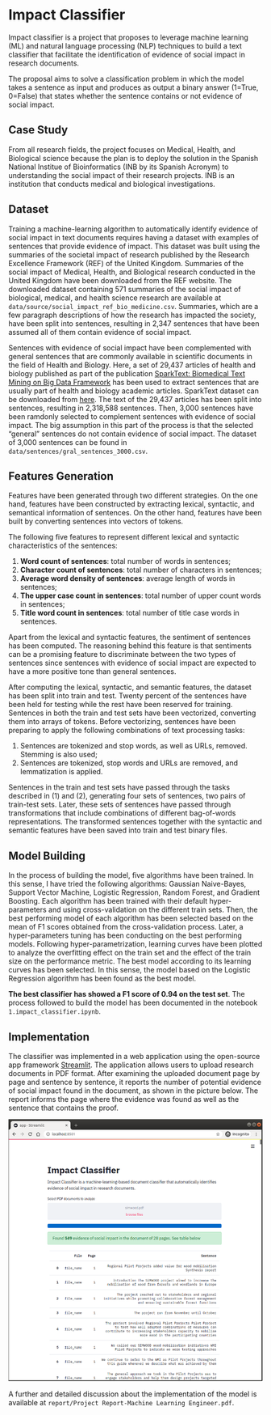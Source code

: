 # Impact Classifier

Impact classifier is a project that proposes to leverage machine learning (ML) and natural language processing (NLP) techniques to build a text classifier that facilitate the identification of evidence of social impact in research documents. 

The proposal aims to solve a classification problem in which the model takes a sentence as input and produces as output a binary answer (1=True, 0=False) that states whether the sentence contains or not evidence of social impact.


## Case Study

From all research fields, the project focuses on Medical, Health, and Biological science because the plan is to deploy the solution in the Spanish National Institue of Bioinformatics (INB by its Spanish Acronym) to understanding the social impact of their research projects. INB is an institution that conducts medical and biological investigations.

## Dataset

Training a machine-learning algorithm to automatically identify evidence of social impact in text documents requires having a dataset with examples of sentences that provide evidence of impact. This dataset was built using the summaries of the societal impact of research published by the Research Excellence Framework (REF) of the United Kingdom. Summaries of the social impact of Medical, Health, and Biological research conducted in the United Kingdom have been downloaded from the REF website.  The downloaded dataset containing 571 summaries of the social impact of biological, medical, and health science research are available at `data/source/social_impact_ref_bio_medicine.csv`. Summaries, which are a few paragraph descriptions of how the research has impacted the society, have been split into sentences, resulting in 2,347 sentences that have been assumed all of them contain evidence of social impact.

Sentences with evidence of social impact have been complemented with general sentences that are commonly available in scientific documents in the field of Health and Biology. Here, a set of 29,437 articles of health and biology published as part of the publication [SparkText: Biomedical Text Mining on Big Data Framework](https://www.researchgate.net/publication/308759738_SparkText_Biomedical_Text_Mining_on_Big_Data_Framework) has been used to extract sentences that are usually part of health and biology academic articles. SparkText dataset can be downloaded from [here](https://figshare.com/articles/New_draft_item/3796302). The text of the 29,437 articles has been split into sentences, resulting in 2,318,588 sentences. Then, 3,000 sentences have been ramdonly selected to complement sentences with evidence of social impact. The big assumption in this part of the process is that the selected “general” sentences do not contain evidence of social impact. The dataset of 3,000 sentences can be found in `data/sentences/gral_sentences_3000.csv`.

## Features Generation

Features have been generated through two different strategies. On the one hand, features have been constructed by extracting lexical, syntactic, and semantical information of sentences. On the other hand, features have been built by converting sentences into vectors of tokens.

The following five features to represent different lexical and syntactic characteristics of the sentences: 
1. **Word count of sentences**: total number of words in sentences;
2. **Character count of sentences**: total number of characters in sentences;
3. **Average word density of sentences**: average length of words in sentences;
4. **The upper case count in sentences**: total number of upper count words in sentences;
5. **Title word count in sentences**: total number of title case words in sentences.

Apart from the lexical and syntactic features, the sentiment of sentences has been computed. The reasoning behind this feature is that sentiments can be a promising feature to discriminate between the two types of sentences since sentences with evidence of social impact are expected to have a more positive tone than general sentences.

After computing the lexical, syntactic, and semantic features, the dataset has been split into train and test. Twenty percent of the sentences have been held for testing while the rest have been reserved for training. Sentences in both the train and test sets have been vectorized, converting them into arrays of tokens. Before vectorizing, sentences have been preparing to apply the following combinations of text processing tasks:
1. Sentences are tokenized and stop words, as well as URLs, removed. Stemming is also used;
2. Sentences are tokenized, stop words and URLs are removed, and lemmatization is applied.

Sentences in the train and test sets have passed through the tasks described in (1) and (2), generating four sets of sentences, two pairs of train-test sets. Later, these sets of sentences have passed through transformations that include combinations of different bag-of-words representations. The transformed sentences together with the syntactic and semantic features have been saved into train and test binary files.

## Model Building

In the process of building the model, five algorithms have been trained. In this sense, I have tried the following algorithms: Gaussian Naive-Bayes, Support Vector Machine, Logistic Regression, Random Forest, and Gradient Boosting. Each algorithm has been trained with their default hyper-parameters and using cross-validation on the different train sets. Then, the best performing model of each algorithm has been selected based on the mean of F1 scores obtained from the cross-validation process. Later, a hyper-parameters tuning has been conducting on the best performing models. Following hyper-parametrization, learning curves have been plotted to analyze the overfitting effect on the train set and the effect of the train size on the performance metric. The best model according to its learning curves has been selected. In this sense, the model based on the Logistic Regression algorithm has been found as the best model.

**The best classifier has showed a F1 score of 0.94 on the test set**. The process followed to build the model has been documented in the notebook `1.impact_classifier.ipynb`.

## Implementation

The classifier was implemented in a web application using the open-source app framework [Streamlit](https://www.streamlit.io/). The application allows users to upload research documents in PDF format. After examining the uploaded document page by page and sentence by sentence, it reports the number of potential evidence of social impact found in the document, as shown in the picture below. The report informs the page where the evidence was found as well as the sentence that contains the proof.

![Screeshot](figures/tool_screenshot2.png)


A further and detailed discussion about the implementation of the model is available at `report/Project Report-Machine Learning Engineer.pdf`.




